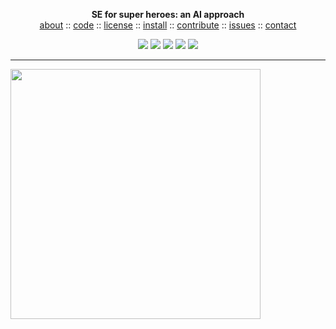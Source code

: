 <p align=center><b>SE for super heroes: an AI approach
</b><br><a 
href="https://github.com/sehero/src/blob/master/README.md">about</a>  :: <a 
href="https://github.com/sehero/src">code</a>  :: <a 
href="https://github.com/sehero/src/blob/master/LICENSE">license</a>  :: <a 
href="https://github.com/sehero/src/blob/master/INSTALL.md">install</a> :: <a
href="https://github.com/sehero/src/blob/master/CODE_OF_CONDUCT.md">contribute</a> :: <a 
href="https://github.com/sehero/src/issues">issues</a> ::  <a 
href="https://github.com/sehero/src/blob/master/CONTACT.md">contact</a> <p 
align=center> <img 
src="https://img.shields.io/badge/language-python-orange">&nbsp;<img 
src="https://img.shields.io/badge/purpose-ai,se-blueviolet">&nbsp;<img 
src="https://img.shields.io/badge/platform-mac,*nux-informational">&nbsp;<img 
src="https://img.shields.io/badge/license-mit-informational">&nbsp;<img 
src="https://travis-ci.com/sehero/src-repo.svg?branch=master"> 
</p><hr>


<img align=center width=400 
     src="https://github.com/sehero/src/blob/master/doc/etc/img/shadow.png">




